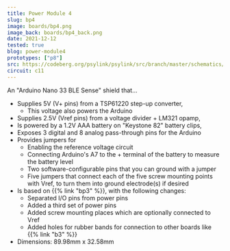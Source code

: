 ```yaml
---
title: Power Module 4
slug: bp4
image: boards/bp4.png
image_back: boards/bp4_back.png
date: 2021-12-12
tested: true
blog: power-module4
prototypes: ["p8"]
src: https://codeberg.org/psylink/psylink/src/branch/master/schematics/archive/kicad/bp4.kicad_pcb
circuit: c11
---
```


An "Arduino Nano 33 BLE Sense" shield that...

- Supplies 5V (V+ pins) from a TSP61220 step-up converter,
    - This voltage also powers the Arduino
- Supplies 2.5V (Vref pins) from a voltage divider + LM321 opamp,
- Is powered by a 1.2V AAA battery on "Keystone 82" battery clips,
- Exposes 3 digital and 8 analog pass-through pins for the Arduino
- Provides jumpers for
    - Enabling the reference voltage circuit
    - Connecting Arduino's A7 to the + terminal of the battery to measure the
      battery level
    - Two software-configurable pins that you can ground with a jumper
    - Five jumpers that connect each of the five screw mounting points with
      Vref, to turn them into ground electrode(s) if desired
- Is based on {{% link "bp3" %}}, with the following changes:
    - Separated I/O pins from power pins
    - Added a third set of power pins
    - Added screw mounting places which are optionally connected to Vref
    - Added holes for rubber bands for connection to other boards like {{% link "b3" %}}
- Dimensions: 89.98mm x 32.58mm
